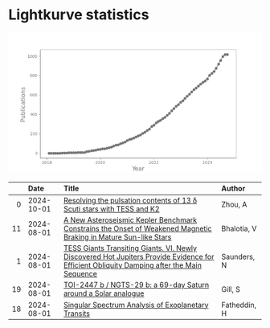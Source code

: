 
<h1>Lightkurve statistics</h1>

![publications](out/lightkurve-publications.png)  

|    | Date       | Title                                                                                                                                                                                                       | Author       |
|---:|:-----------|:------------------------------------------------------------------------------------------------------------------------------------------------------------------------------------------------------------|:-------------|
|  0 | 2024-10-01 | [Resolving the pulsation contents of 13 δ Scuti stars with TESS and K2](https://ui.adsabs.harvard.edu/abs/2024NewA..11102235Z/abstract)                                                                     | Zhou, A      |
| 11 | 2024-08-01 | [A New Asteroseismic Kepler Benchmark Constrains the Onset of Weakened Magnetic Braking in Mature Sun-like Stars](https://ui.adsabs.harvard.edu/abs/2024ApJ...970..166B/abstract)                           | Bhalotia, V  |
|  1 | 2024-08-01 | [TESS Giants Transiting Giants. VI. Newly Discovered Hot Jupiters Provide Evidence for Efficient Obliquity Damping after the Main Sequence](https://ui.adsabs.harvard.edu/abs/2024AJ....168...81S/abstract) | Saunders, N  |
| 19 | 2024-08-01 | [TOI-2447 b / NGTS-29 b: a 69-day Saturn around a Solar analogue](https://ui.adsabs.harvard.edu/abs/2024MNRAS.532.1444G/abstract)                                                                           | Gill, S      |
| 18 | 2024-08-01 | [Singular Spectrum Analysis of Exoplanetary Transits](https://ui.adsabs.harvard.edu/abs/2024AJ....168...71F/abstract)                                                                                       | Fatheddin, H |
    